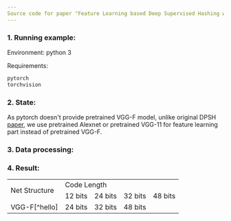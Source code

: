 ```yaml
---
Source code for paper "Feature Learning based Deep Supervised Hashing with Pairwise Labels"
---
```

### 1. Running example:
Environment: python 3

Requirements:
```python
pytorch
torchvision
```
### 2. State:
As pytorch doesn't provide pretrained VGG-F model, unlike original DPSH [paper](https://cs.nju.edu.cn/lwj/paper/IJCAI16_DPSH.pdf), we use pretrained Alexnet or pretrained VGG-11 for feature learning part instead of pretrained VGG-F.
### 3. Data processing:
### 4. Result:
<table>
    <tr>
        <td rowspan="2">Net Structure</td>    
        <td colspan="4">Code Length</td>
    </tr>
    <tr>
        <td >12 bits</td><td >24 bits</td> <td >32 bits</td><td >48 bits</td>  
    </tr>
    <tr>
        <td >VGG-F[^hello]</td><td >24 bits</td> <td >32 bits</td><td >48 bits</td>  
    </tr>
</table>